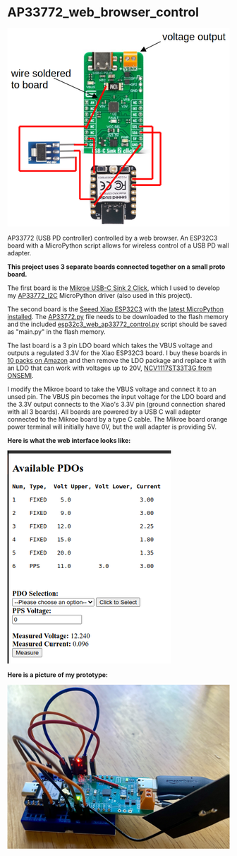 # AP33772_web_browser_control
![picture](https://github.com/charkster/AP33772_web_browser_control/blob/main/schematic.png)

AP33772 (USB PD controller) controlled by a web browser. An ESP32C3 board with a MicroPython script allows for wireless control of a USB PD wall adapter.


**This project uses 3 separate boards connected together on a small proto board.**

The first board is the [Mikroe USB-C Sink 2 Click](https://www.mikroe.com/usb-c-sink-2-click), which I used to develop my [AP33772_I2C](https://github.com/charkster/AP33772_I2C) MicroPython driver (also used in this project).


The second board is the [Seeed Xiao ESP32C3](https://wiki.seeedstudio.com/XIAO_ESP32C3_Getting_Started/) with the [latest MicroPython installed](https://wiki.seeedstudio.com/XIAO_ESP32C3_MicroPython/#micropython-setup-on-xiao-esp32c3). The [AP33772.py](https://github.com/charkster/AP33772_I2C/blob/main/AP33772.py) file needs to be downloaded to the flash memory and the included [esp32c3_web_ap33772_control.py](https://github.com/charkster/AP33772_web_browser_control/blob/main/esp32c3_web_ap33772_control.py) script should be saved as "main.py" in the flash memory.


The last board is a 3 pin LDO board which takes the VBUS voltage and outputs a regulated 3.3V for the Xiao ESP32C3 board. I buy these boards in [10 packs on Amazon](https://www.amazon.com/dp/B01HXU1NQY) and then remove the LDO package and replace it with an LDO that can work with voltages up to 20V, [NCV1117ST33T3G from ONSEMI](https://www.digikey.com/en/products/detail/onsemi/NCV1117ST33T3G/1483937?so=88002084). 

I modify the Mikroe board to take the VBUS voltage and connect it to an unsed pin. The VBUS pin becomes the input voltage for the LDO board and the 3.3V output connects to the Xiao's 3.3V pin (ground connection shared with all 3 boards). All boards are powered by a USB C wall adapter connected to the Mikroe board by a type C cable. The Mikroe board orange power terminal will initially have 0V, but the wall adapter is providing 5V.


**Here is what the web interface looks like:**

![picture](https://github.com/charkster/AP33772_web_browser_control/blob/main/esp32c3_ap33772_html_page.png)

**Here is a picture of my prototype:**

![picture](https://github.com/charkster/AP33772_web_browser_control/blob/main/esp32c3_ap33772_board.jpg)
